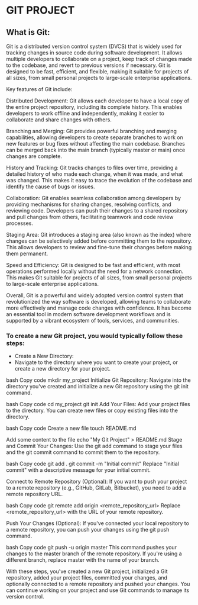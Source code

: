 # GIT PROJECT

## What is Git:
Git is a distributed version control system (DVCS) that is widely used for tracking changes in source code during software development. It allows multiple developers to collaborate on a project, keep track of changes made to the codebase, and revert to previous versions if necessary. Git is designed to be fast, efficient, and flexible, making it suitable for projects of all sizes, from small personal projects to large-scale enterprise applications.

Key features of Git include:

Distributed Development: Git allows each developer to have a local copy of the entire project repository, including its complete history. This enables developers to work offline and independently, making it easier to collaborate and share changes with others.

Branching and Merging: Git provides powerful branching and merging capabilities, allowing developers to create separate branches to work on new features or bug fixes without affecting the main codebase. Branches can be merged back into the main branch (typically master or main) once changes are complete.

History and Tracking: Git tracks changes to files over time, providing a detailed history of who made each change, when it was made, and what was changed. This makes it easy to trace the evolution of the codebase and identify the cause of bugs or issues.

Collaboration: Git enables seamless collaboration among developers by providing mechanisms for sharing changes, resolving conflicts, and reviewing code. Developers can push their changes to a shared repository and pull changes from others, facilitating teamwork and code review processes.

Staging Area: Git introduces a staging area (also known as the index) where changes can be selectively added before committing them to the repository. This allows developers to review and fine-tune their changes before making them permanent.

Speed and Efficiency: Git is designed to be fast and efficient, with most operations performed locally without the need for a network connection. This makes Git suitable for projects of all sizes, from small personal projects to large-scale enterprise applications.

Overall, Git is a powerful and widely adopted version control system that revolutionized the way software is developed, allowing teams to collaborate more effectively and manage code changes with confidence. It has become an essential tool in modern software development workflows and is supported by a vibrant ecosystem of tools, services, and communities.

### To create a new Git project, you would typically follow these steps:
- Create a New Directory: 
- Navigate to the directory where you want to create your project, or create a new directory for your project.

bash
Copy code
mkdir my_project
Initialize Git Repository: Navigate into the directory you've created and initialize a new Git repository using the git init command.

bash
Copy code
cd my_project
git init
Add Your Files: Add your project files to the directory. You can create new files or copy existing files into the directory.

bash
Copy code
Create a new file
touch README.md

Add some content to the file
echo "My Git Project" > README.md
Stage and Commit Your Changes: Use the git add command to stage your files and the git commit command to commit them to the repository.

bash
Copy code
git add .
git commit -m "Initial commit"
Replace "Initial commit" with a descriptive message for your initial commit.

Connect to Remote Repository (Optional): If you want to push your project to a remote repository (e.g., GitHub, GitLab, Bitbucket), you need to add a remote repository URL.

bash
Copy code
git remote add origin <remote_repository_url>
Replace <remote_repository_url> with the URL of your remote repository.

Push Your Changes (Optional): If you've connected your local repository to a remote repository, you can push your changes using the git push command.

bash
Copy code
git push -u origin master
This command pushes your changes to the master branch of the remote repository. If you're using a different branch, replace master with the name of your branch.

With these steps, you've created a new Git project, initialized a Git repository, added your project files, committed your changes, and optionally connected to a remote repository and pushed your changes. You can continue working on your project and use Git commands to manage its version control.



